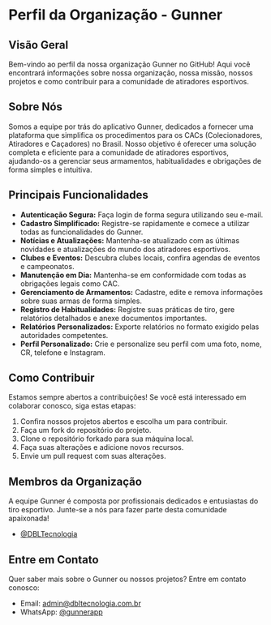 # Perfil da Organização - Gunner

## Visão Geral

Bem-vindo ao perfil da nossa organização Gunner no GitHub! Aqui você encontrará informações sobre nossa organização, nossa missão, nossos projetos e como contribuir para a comunidade de atiradores esportivos.

## Sobre Nós

Somos a equipe por trás do aplicativo Gunner, dedicados a fornecer uma plataforma que simplifica os procedimentos para os CACs (Colecionadores, Atiradores e Caçadores) no Brasil. Nosso objetivo é oferecer uma solução completa e eficiente para a comunidade de atiradores esportivos, ajudando-os a gerenciar seus armamentos, habitualidades e obrigações de forma simples e intuitiva.

## Principais Funcionalidades

- **Autenticação Segura:** Faça login de forma segura utilizando seu e-mail.
- **Cadastro Simplificado:** Registre-se rapidamente e comece a utilizar todas as funcionalidades do Gunner.
- **Notícias e Atualizações:** Mantenha-se atualizado com as últimas novidades e atualizações do mundo dos atiradores esportivos.
- **Clubes e Eventos:** Descubra clubes locais, confira agendas de eventos e campeonatos.
- **Manutenção em Dia:** Mantenha-se em conformidade com todas as obrigações legais como CAC.
- **Gerenciamento de Armamentos:** Cadastre, edite e remova informações sobre suas armas de forma simples.
- **Registro de Habitualidades:** Registre suas práticas de tiro, gere relatórios detalhados e anexe documentos importantes.
- **Relatórios Personalizados:** Exporte relatórios no formato exigido pelas autoridades competentes.
- **Perfil Personalizado:** Crie e personalize seu perfil com uma foto, nome, CR, telefone e Instagram.

## Como Contribuir

Estamos sempre abertos a contribuições! Se você está interessado em colaborar conosco, siga estas etapas:

1. Confira nossos projetos abertos e escolha um para contribuir.
2. Faça um fork do repositório do projeto.
3. Clone o repositório forkado para sua máquina local.
4. Faça suas alterações e adicione novos recursos.
5. Envie um pull request com suas alterações.

## Membros da Organização

A equipe Gunner é composta por profissionais dedicados e entusiastas do tiro esportivo. Junte-se a nós para fazer parte desta comunidade apaixonada!

- [@DBLTecnologia]([https://github.com/gunnerdev1](https://github.com/DBLTecnologia))

## Entre em Contato

Quer saber mais sobre o Gunner ou nossos projetos? Entre em contato conosco:

- Email: admin@dbltecnologia.com.br
- WhatsApp: [@gunnerapp](+5561983013768)

